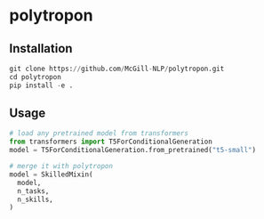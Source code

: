 # polytropon

## Installation

```python
git clone https://github.com/McGill-NLP/polytropon.git
cd polytropon
pip install -e .
```

## Usage

```python
# load any pretrained model from transformers
from transformers import T5ForConditionalGeneration
model = T5ForConditionalGeneration.from_pretrained("t5-small")

# merge it with polytropon
model = SkilledMixin(
  model,
  n_tasks,
  n_skills,
)
```
